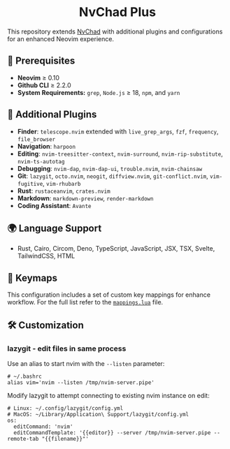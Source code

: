 <div align="center">
    <h1>NvChad Plus</h1>
</div>

This repository extends [NvChad](https://github.com/NvChad/NvChad) with additional plugins and configurations for an enhanced Neovim experience.

## 📌 Prerequisites

- **Neovim** ≥ 0.10
- **Github CLI** ≥  2.2.0
- **System Requirements:** `grep`, `Node.js` ≥ 18, `npm`, and `yarn`

## 🔌 Additional Plugins

- **Finder**: `telescope.nvim` extended with `live_grep_args`, `fzf`, `frequency`, `file_browser`
- **Navigation**: `harpoon`
- **Editing**: `nvim-treesitter-context`, `nvim-surround`, `nvim-rip-substitute`, `nvim-ts-autotag`
- **Debugging**: `nvim-dap`, `nvim-dap-ui`, `trouble.nvim`, `nvim-chainsaw`
- **Git**: `lazygit`, `octo.nvim`, `neogit`, `diffview.nvim`, `git-conflict.nvim`, `vim-fugitive`, `vim-rhubarb`
- **Rust**: `rustaceanvim`, `crates.nvim`
- **Markdown**: `markdown-preview`, `render-markdown`
- **Coding Assistant**: `Avante`

## 🌍 Language Support

- Rust, Cairo, Circom, Deno, TypeScript, JavaScript, JSX, TSX, Svelte, TailwindCSS, HTML

## 🎹 Keymaps

This configuration includes a set of custom key mappings for enhance workflow.
For the full list refer to the [`mappings.lua`](lua/mappings.lua) file.

## 🛠️ Customization

### lazygit - edit files in same process

Use an alias to start nvim with the `--listen` parameter:

```bashrc
# ~/.bashrc
alias vim='nvim --listen /tmp/nvim-server.pipe'
```


Modify lazygit to attempt connecting to existing nvim instance on edit:

```
# Linux: ~/.config/lazygit/config.yml
# MacOS: ~/Library/Application\ Support/lazygit/config.yml
os:
  editCommand: 'nvim'
  editCommandTemplate: '{{editor}} --server /tmp/nvim-server.pipe --remote-tab "{{filename}}"'
```

